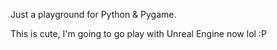 

Just a playground for Python & Pygame.

This is cute, I'm going to go play with Unreal Engine now lol :P